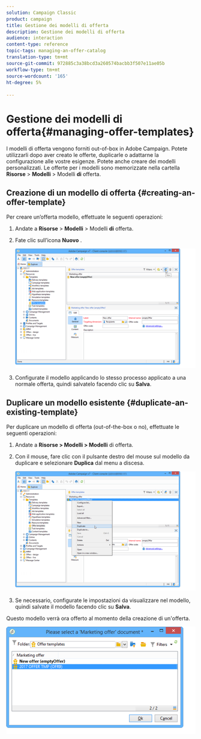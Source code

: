 ```yaml
---
solution: Campaign Classic
product: campaign
title: Gestione dei modelli di offerta
description: Gestione dei modelli di offerta
audience: interaction
content-type: reference
topic-tags: managing-an-offer-catalog
translation-type: tm+mt
source-git-commit: 972885c3a38bcd3a260574bacbb3f507e11ae05b
workflow-type: tm+mt
source-wordcount: '165'
ht-degree: 5%

---
```



# Gestione dei modelli di offerta{#managing-offer-templates}

I modelli di offerta vengono forniti out-of-box in  Adobe Campaign. Potete utilizzarli dopo aver creato le offerte, duplicarle o adattarne la configurazione alle vostre esigenze. Potete anche creare dei modelli personalizzati. Le offerte per i modelli sono memorizzate nella cartella **Risorse** > **Modelli** > Modelli **di** offerta.

## Creazione di un modello di offerta {#creating-an-offer-template}

Per creare un’offerta modello, effettuate le seguenti operazioni:

1. Andate a **Risorse** > **Modelli** > Modelli **di** offerta.
1. Fate clic sull’icona **Nuovo** .

   ![](assets/offer_model_001.png)

1. Configurate il modello applicando lo stesso processo applicato a una normale offerta, quindi salvatelo facendo clic su **Salva**.

## Duplicare un modello esistente {#duplicate-an-existing-template}

Per duplicare un modello di offerta (out-of-the-box o no), effettuate le seguenti operazioni:

1. Andate a **Risorse > Modelli > Modelli** di offerta.
1. Con il mouse, fare clic con il pulsante destro del mouse sul modello da duplicare e selezionare **Duplica** dal menu a discesa.

   ![](assets/offer_model_002.png)

1. Se necessario, configurate le impostazioni da visualizzare nel modello, quindi salvate il modello facendo clic su **Salva**.

Questo modello verrà ora offerto al momento della creazione di un&#39;offerta.

![](assets/offer_modelcreated_001.png)

